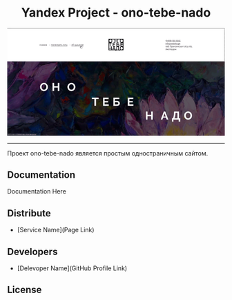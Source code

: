 <div align="center">
<h1>Yandex Project - ono-tebe-nado</h1>
<a href="https://vladislavserkir.github.io/react-burger/">
 <img src="https://github.com/drippyzxc/gifforwork/blob/main/ono-tebe-nado/ono-tebe-nado-main.gif" width="726">
</img>
</a>
</div>
<hr>


Проект ono-tebe-nado является простым одностраничным сайтом.

## Documentation

Documentation Here

## Distribute

- [Service Name](Page Link)


## Developers

- [Delevoper Name](GitHub Profile Link)

## License
